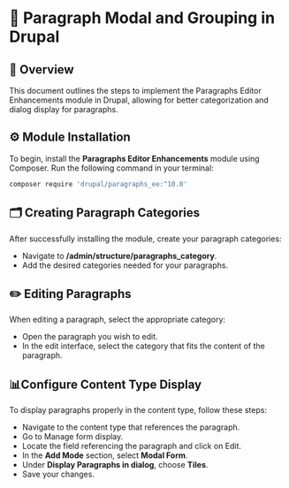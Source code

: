 # 📜 Paragraph Modal and Grouping in Drupal

## 📖 Overview
This document outlines the steps to implement the Paragraphs Editor Enhancements module in Drupal, allowing for better categorization and dialog display for paragraphs.

## ⚙️ Module Installation
To begin, install the **Paragraphs Editor Enhancements** module using Composer. Run the following command in your terminal:

```bash
composer require 'drupal/paragraphs_ee:^10.0'
```
## 🗂️ Creating Paragraph Categories
After successfully installing the module, create your paragraph categories:
- Navigate to **/admin/structure/paragraphs_category**.
- Add the desired categories needed for your paragraphs.

## ✏️ Editing Paragraphs
When editing a paragraph, select the appropriate category:

- Open the paragraph you wish to edit.
- In the edit interface, select the category that fits the content of the paragraph.
 
## 📊Configure Content Type Display
To display paragraphs properly in the content type, follow these steps:

- Navigate to the content type that references the paragraph.
- Go to Manage form display.
- Locate the field referencing the paragraph and click on Edit.
- In the **Add Mode** section, select **Modal Form**.
- Under **Display Paragraphs in dialog**, choose **Tiles**.
- Save your changes.
